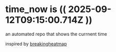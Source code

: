 # time_now is (( 2025-09-12T09:15:00.714Z ))

an automated repo that shows the currnent time

inspired by [breakingheatmap](https://github.com/breakingheatmap/breakingheatmap)